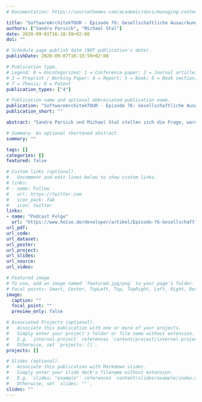 ```yaml
---
# Documentation: https://sourcethemes.com/academic/docs/managing-content/

title: "SoftwareArchitekTOUR - Episode 76: Gesellschaftliche Auswirkungen von KI"
authors: ["Sandra Parsick", "Michael Stal"]
date: 2020-09-01T16:18:59+02:00
doi: ""

# Schedule page publish date (NOT publication's date).
publishDate: 2020-09-07T16:18:59+02:00

# Publication type.
# Legend: 0 = Uncategorized; 1 = Conference paper; 2 = Journal article;
# 3 = Preprint / Working Paper; 4 = Report; 5 = Book; 6 = Book section;
# 7 = Thesis; 8 = Patent
publication_types: ["4"]

# Publication name and optional abbreviated publication name.
publication: "SoftwareArchitekTOUR - Episode 76: Gesellschaftliche Auswirkungen von KI"
publication_short: ""

abstract: "Sandra Parsick und Michael Stal stellen sich die Frage, warum sich Projekte Vorteile von KI-Technologien versprechen, welche gesellschaftlichen Gefahren und Auswirkungen daraus resultieren und wie sich Softwarearchitekten dieser Herausforderung stellen sollten."

# Summary. An optional shortened abstract.
summary: ""

tags: []
categories: []
featured: false

# Custom links (optional).
#   Uncomment and edit lines below to show custom links.
# links:
# - name: Follow
#   url: https://twitter.com
#   icon_pack: fab
#   icon: twitter
links:
- name: "Podcast Folge"
  url: "https://www.heise.de/developer/artikel/Episode-76-Gesellschaftliche-Auswirkungen-von-KI-4882775.html"
url_pdf:
url_code:
url_dataset:
url_poster:
url_project:
url_slides:
url_source:
url_video:

# Featured image
# To use, add an image named `featured.jpg/png` to your page's folder.
# Focal points: Smart, Center, TopLeft, Top, TopRight, Left, Right, BottomLeft, Bottom, BottomRight.
image:
  caption: ""
  focal_point: ""
  preview_only: false

# Associated Projects (optional).
#   Associate this publication with one or more of your projects.
#   Simply enter your project's folder or file name without extension.
#   E.g. `internal-project` references `content/project/internal-project/index.md`.
#   Otherwise, set `projects: []`.
projects: []

# Slides (optional).
#   Associate this publication with Markdown slides.
#   Simply enter your slide deck's filename without extension.
#   E.g. `slides: "example"` references `content/slides/example/index.md`.
#   Otherwise, set `slides: ""`.
slides: ""
---
```

